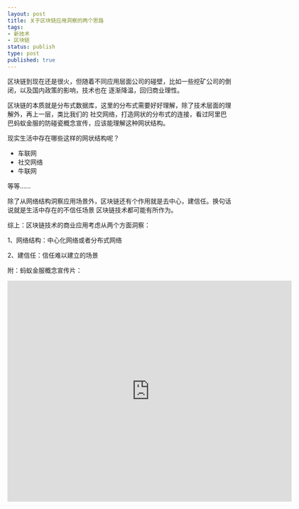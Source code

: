 ```yaml
--- 
layout: post
title: 关于区块链应用洞察的两个思路
tags: 
- 新技术
- 区块链
status: publish
type: post
published: true
---
```

区块链到现在还是很火，但随着不同应用层面公司的碰壁，比如一些挖矿公司的倒闭，以及国内政策的影响，技术也在
逐渐降温，回归商业理性。&nbsp;

区块链的本质就是分布式数据库，这里的分布式需要好好理解，除了技术层面的理解外，再上一层，类比我们的
社交网络，打造网状的分布式的连接，看过阿里巴巴蚂蚁金服的防碰瓷概念宣传，应该能理解这种网状结构。

现实生活中存在哪些这样的网状结构呢？

- 车联网
- 社交网络
- 牛联网

等等......

除了从网络结构洞察应用场景外，区块链还有个作用就是去中心，建信任。换句话说就是生活中存在的不信任场景
区块链技术都可能有所作为。

综上：区块链技术的商业应用考虑从两个方面洞察：

1、网络结构：中心化网络或者分布式网络

2、建信任：信任难以建立的场景

附：蚂蚁金服概念宣传片：

<iframe frameborder="0" width="640" height="498" src="https://v.qq.com/iframe/player.html?vid=x0618cuvbhl&tiny=0&auto=0" allowfullscreen></iframe>                      